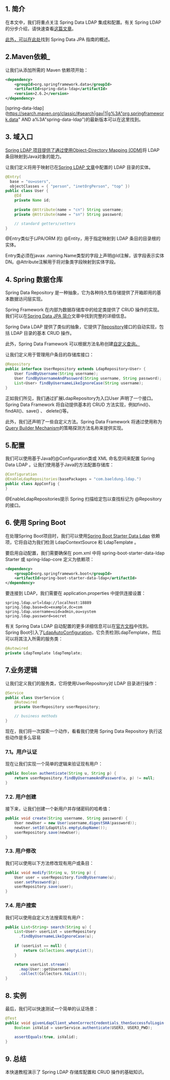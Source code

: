 ## 1. 简介

在本文中，我们将重点关注 Spring Data LDAP 集成和配置。有关 Spring LDAP 的分步介绍，请快速查看[这篇文章](https://www.baeldung.com/spring-ldap)。

[此外，可以在此处](https://www.baeldung.com/the-persistence-layer-with-spring-data-jpa)找到 Spring Data JPA 指南的概述。

## 2.Maven依赖_

让我们从添加所需的 Maven 依赖项开始：

```xml
<dependency>
    <groupId>org.springframework.data</groupId>
    <artifactId>spring-data-ldap</artifactId>
    <version>2.6.2</version>
</dependency>

```

[spring-data-ldap](https://search.maven.org/classic/#search|gav|1|g%3A"org.springframework.data" AND a%3A"spring-data-ldap")的最新版本可以在这里找到。

## 3. 域入口

[Spring LDAP 项目提供了通过使用Object-Directory Mapping (ODM)](https://docs.spring.io/spring-ldap/docs/current-SNAPSHOT/reference/#odm)将 LDAP 条目映射到Java对象的能力。

让我们定义将用于映射已在[Spring LDAP 文章](https://www.baeldung.com/spring-ldap)中配置的 LDAP 目录的实体。

```java
@Entry(
  base = "ou=users", 
  objectClasses = { "person", "inetOrgPerson", "top" })
public class User {
    @Id
    private Name id;
    
    private @Attribute(name = "cn") String username;
    private @Attribute(name = "sn") String password;

    // standard getters/setters
}
```

@Entry类似于(JPA/ORM 的) @Entity，用于指定映射到 LDAP 条目的目录根的实体。

Entry类必须在javax .naming.Name类型的字段上声明@Id注解，该字段表示实体DN。@Attribute注解用于将对象类字段映射到实体字段。

## 4. Spring 数据仓库

Spring Data Repository 是一种抽象，它为各种持久性存储提供了开箱即用的基本数据访问层实现。

Spring Framework 在内部为数据存储库中的给定类提供了 CRUD 操作的实现。我们可以在[Spring Data JPA 简介](https://www.baeldung.com/the-persistence-layer-with-spring-data-jpa#springdatadao)文章中找到完整的详细信息。

Spring Data LDAP 提供了类似的抽象，它提供了[Repository](https://docs.spring.io/spring-data/commons/docs/current/api/org/springframework/data/repository/CrudRepository.html)接口的自动实现，包括 LDAP 目录的基本 CRUD 操作。

此外，Spring Data Framework 可以根据方法名称创建[自定义查询。](https://www.baeldung.com/the-persistence-layer-with-spring-data-jpa#customquery)

让我们定义用于管理用户条目的存储库接口：

```java
@Repository
public interface UserRepository extends LdapRepository<User> {
    User findByUsername(String username);
    User findByUsernameAndPassword(String username, String password);
    List<User> findByUsernameLikeIgnoreCase(String username);
}
```

正如我们所见，我们通过扩展LdapRepository为入口User 声明了一个接口。Spring Data Framework 将自动提供基本的 CRUD 方法实现，例如find()、findAll()、save() 、 delete()等。

此外，我们还声明了一些自定义方法。Spring Data Framework 将通过使用称为[Query Builder Mechanism](https://docs.spring.io/spring-data/data-commons/docs/1.6.1.RELEASE/reference/html/repositories.html#repositories.query-methods.query-creation)的策略探测方法名称来提供实现。

## 5.配置

我们可以使用基于Java的@Configuration类或 XML 命名空间来配置 Spring Data LDAP 。让我们使用基于Java的方法配置存储库：

```java
@Configuration
@EnableLdapRepositories(basePackages = "com.baeldung.ldap.")
public class AppConfig {
}
```

@EnableLdapRepositories提示 Spring 扫描给定包以查找标记为 @Repository 的接口。

## 6. 使用 Spring Boot

在处理Spring Boot项目时，我们可以使用[Spring Boot Starter Data Ldap](https://search.maven.org/search?q=a:spring-boot-starter-data-ldap) 依赖项，它将自动为我们检测 LdapContextSource 和 LdapTemplate 。 

要启用自动配置，我们需要确保在 pom.xml 中将 spring-boot-starter-data-ldap Starter 或 spring-ldap-core 定义为依赖项：

```xml
<dependency>
    <groupId>org.springframework.boot</groupId>
    <artifactId>spring-boot-starter-data-ldap</artifactId>
</dependency>
```

要连接到 LDAP，我们需要在 application.properties 中提供连接设置：

```shell
spring.ldap.url=ldap://localhost:18889
spring.ldap.base=dc=example,dc=com
spring.ldap.username=uid=admin,ou=system
spring.ldap.password=secret
```

有关 Spring Data LDAP 自动配置的更多详细信息可以在[官方文档](https://docs.spring.io/spring-boot/docs/current/reference/htmlsingle/#features.nosql.ldap)中找到。Spring Boot引入了[LdapAutoConfiguration](https://docs.spring.io/spring-boot/docs/current/api/org/springframework/boot/autoconfigure/ldap/LdapAutoConfiguration.html)，它负责检测LdapTemplate，然后可以将其注入所需的服务类：

```java
@Autowired
private LdapTemplate ldapTemplate;
```

## 7.业务逻辑

让我们定义我们的服务类，它将使用UserRepository对 LDAP 目录进行操作：

```java
@Service
public class UserService {
    @Autowired
    private UserRepository userRepository;

    // business methods
}
```

现在，我们将一次探索一个动作，看看我们使用 Spring Data Repository 执行这些动作是多么容易

### 7.1。用户认证

现在让我们实现一个简单的逻辑来验证现有用户：

```java
public Boolean authenticate(String u, String p) {
    return userRepository.findByUsernameAndPassword(u, p) != null;
}
```

### 7.2. 用户创建

接下来，让我们创建一个新用户并存储密码的哈希值：

```java
public void create(String username, String password) {
    User newUser = new User(username,digestSHA(password));
    newUser.setId(LdapUtils.emptyLdapName());
    userRepository.save(newUser);
}
```

### 7.3. 用户修改

我们可以使用以下方法修改现有用户或条目：

```java
public void modify(String u, String p) {
    User user = userRepository.findByUsername(u);
    user.setPassword(p);
    userRepository.save(user);
}
```

### 7.4. 用户搜索

我们可以使用自定义方法搜索现有用户：

```java
public List<String> search(String u) {
    List<User> userList = userRepository
      .findByUsernameLikeIgnoreCase(u);
    
    if (userList == null) {
        return Collections.emptyList();
    }

    return userList.stream()
      .map(User::getUsername)
      .collect(Collectors.toList());  
}
```

## 8. 实例

最后，我们可以快速测试一个简单的认证场景：

```java
@Test
public void givenLdapClient_whenCorrectCredentials_thenSuccessfulLogin() {
    Boolean isValid = userService.authenticate(USER3, USER3_PWD);
 
    assertEquals(true, isValid);
}
```

## 9. 总结

本快速教程演示了 Spring LDAP 存储库配置和 CRUD 操作的基础知识。